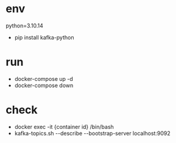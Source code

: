 # env
python=3.10.14
* pip install kafka-python
# run
* docker-compose up -d
* docker-compose down 
# check
* docker exec -it {container id} /bin/bash
* kafka-topics.sh --describe --bootstrap-server localhost:9092